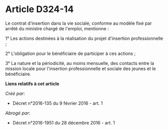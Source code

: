 # Article D324-14

Le contrat d'insertion dans la vie sociale, conforme au modèle fixé par arrêté du ministre chargé de l'emploi, mentionne : 

1° Les actions destinées à la réalisation du projet d'insertion professionnelle ; 

2° L'obligation pour le bénéficiaire de participer à ces actions ; 

3° La nature et la périodicité, au moins mensuelle, des contacts entre la mission locale pour l'insertion professionnelle et
sociale des jeunes et le bénéficiaire.

**Liens relatifs à cet article**

_Créé par_:

  - Décret n°2016-135 du 9 février 2016 - art. 1

_Abrogé par_:

  - Décret n°2016-1951 du 28 décembre 2016 - art. 1
